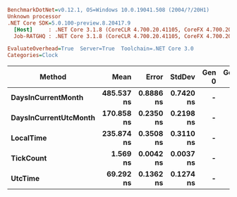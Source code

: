 ``` ini

BenchmarkDotNet=v0.12.1, OS=Windows 10.0.19041.508 (2004/?/20H1)
Unknown processor
.NET Core SDK=5.0.100-preview.8.20417.9
  [Host]     : .NET Core 3.1.8 (CoreCLR 4.700.20.41105, CoreFX 4.700.20.41903), X64 RyuJIT
  Job-RATGHQ : .NET Core 3.1.8 (CoreCLR 4.700.20.41105, CoreFX 4.700.20.41903), X64 RyuJIT

EvaluateOverhead=True  Server=True  Toolchain=.NET Core 3.0  
Categories=Clock  

```
|                Method |       Mean |     Error |    StdDev | Gen 0 | Gen 1 | Gen 2 | Allocated |
|---------------------- |-----------:|----------:|----------:|------:|------:|------:|----------:|
|    **DaysInCurrentMonth** | **485.537 ns** | **0.8886 ns** | **0.7420 ns** |     **-** |     **-** |     **-** |         **-** |
| **DaysInCurrentUtcMonth** | **170.858 ns** | **0.2350 ns** | **0.2198 ns** |     **-** |     **-** |     **-** |         **-** |
|             **LocalTime** | **235.874 ns** | **0.3508 ns** | **0.3110 ns** |     **-** |     **-** |     **-** |         **-** |
|             **TickCount** |   **1.569 ns** | **0.0042 ns** | **0.0037 ns** |     **-** |     **-** |     **-** |         **-** |
|               **UtcTime** |  **69.292 ns** | **0.1362 ns** | **0.1274 ns** |     **-** |     **-** |     **-** |         **-** |
